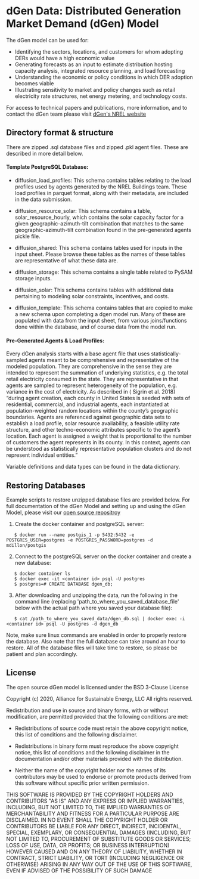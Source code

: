 # dGen Data: Distributed Generation Market Demand (dGen) Model

The dGen model can be used for:
- Identifying the sectors, locations, and customers for whom adopting DERs would have a high economic value
- Generating forecasts as an input to estimate distribution hosting capacity analysis, integrated resource planning, and load forecasting
- Understanding the economic or policy conditions in which DER adoption becomes viable
- Illustrating sensitivity to market and policy changes such as retail electricity rate structures, net energy metering, and technology costs.

For access to technical papers and publications, more information, and to contact the dGen team please visit [dGen's NREL website](https://www.nrel.gov/analysis/dgen/) 



## Directory format & structure

There are zipped .sql database files and zipped .pkl agent files. These are described in more detail below.



#### Template PostgreSQL Database:

- diffusion_load_profiles: This schema contains tables relating to the load profiles used by agents generated by the NREL Buildings team. These load profiles in parquet format, along with their metadata, are included in the data submission.

- diffusion_resource_solar: This schema contains a table, solar_resource_hourly, which contains the solar capacity factor for a given geographic-azimuth-tilt combination that matches to the same geographic-azimuth-tilt combination found in the pre-generated agents pickle file.

- diffusion_shared: This schema contains tables used for inputs in the input sheet. Please browse these tables as the names of these tables are representative of what these data are.

- diffusion_storage: This schema contains a single table related to PySAM storage inputs.

- diffusion_solar: This schema contains tables with additional data pertaining to modeling solar
constraints, incentives, and costs.

- diffusion_template: This schema contains tables that are copied to make a new schema upon
completing a dgen model run. Many of these are populated with data from the input sheet, from various joins/functions done within the database, and of course data from the model run.


#### Pre-Generated Agents & Load Profiles:

Every dGen analysis starts with a base agent file that uses statistically-sampled agents meant to be comprehensive and representative of the modeled population. They are comprehensive in the sense they are intended to represent the summation of underlying statistics, e.g. the total retail electricity consumed in the state. They are representative in that agents are sampled to represent heterogeneity of the population, e.g. variance in the cost of electricity. As described in ( Sigrin et al. 2018) “during agent creation, each county in United States is seeded with sets of residential, commercial, and industrial agents, each instantiated at population-weighted random locations within the county’s geographic boundaries. Agents are referenced against geographic data sets to establish a load profile, solar resource availability, a feasible utility rate structure, and other techno-economic attributes specific to the agent’s location. Each agent is assigned a weight that is proportional to the number of customers the agent represents in its county. In this context, agents can be understood as statistically representative population clusters and do not represent individual entities.”

Variable definitions and data types can be found in the data dictionary.



## Restoring Databases

Example scripts to restore unzipped database files are provided below. For full documentation of the dGen Model and setting up and using the dGen Model, please visit our [open source repositroy](https://github.com/NREL/dgen)

1. Create the docker container and postgreSQL server:

```
   $ docker run --name postgis_1 -p 5432:5432 -e POSTGRES_USER=postgres -e POSTGRES_PASSWORD=postgres -d mdillon/postgis
```

2. Connect to the postgreSQL server on the docker container and create a new database:

```
   $ docker container ls
   $ docker exec -it <container id> psql -U postgres
   $ postgres=# CREATE DATABASE dgen_db;
```

3. After downloading and unzipping the data, run the following in the command line (replacing 'path_to_where_you_saved_database_file' below with the actual path where you saved your database file): 

```
   $ cat /path_to_where_you_saved_data/dgen_db.sql | docker exec -i <container id> psql -U postgres -d dgen_db
```

Note, make sure linux commands are enabled in order to properly restore the database. 
Also note that the full database can take around an hour to restore. All of the database files will take time to restore, so please be patient and plan accordingly.

## License


The open source dGen model is licensed under the BSD 3-Clause License

Copyright (c) 2020, Alliance for Sustainable Energy, LLC
All rights reserved.

Redistribution and use in source and binary forms, with or without
modification, are permitted provided that the following conditions are met:

* Redistributions of source code must retain the above copyright notice, this
  list of conditions and the following disclaimer.

* Redistributions in binary form must reproduce the above copyright notice,
  this list of conditions and the following disclaimer in the documentation
  and/or other materials provided with the distribution.

* Neither the name of the copyright holder nor the names of its
  contributors may be used to endorse or promote products derived from
  this software without specific prior written permission.

THIS SOFTWARE IS PROVIDED BY THE COPYRIGHT HOLDERS AND CONTRIBUTORS "AS IS"
AND ANY EXPRESS OR IMPLIED WARRANTIES, INCLUDING, BUT NOT LIMITED TO, THE
IMPLIED WARRANTIES OF MERCHANTABILITY AND FITNESS FOR A PARTICULAR PURPOSE ARE
DISCLAIMED. IN NO EVENT SHALL THE COPYRIGHT HOLDER OR CONTRIBUTORS BE LIABLE
FOR ANY DIRECT, INDIRECT, INCIDENTAL, SPECIAL, EXEMPLARY, OR CONSEQUENTIAL
DAMAGES (INCLUDING, BUT NOT LIMITED TO, PROCUREMENT OF SUBSTITUTE GOODS OR
SERVICES; LOSS OF USE, DATA, OR PROFITS; OR BUSINESS INTERRUPTION) HOWEVER
CAUSED AND ON ANY THEORY OF LIABILITY, WHETHER IN CONTRACT, STRICT LIABILITY,
OR TORT (INCLUDING NEGLIGENCE OR OTHERWISE) ARISING IN ANY WAY OUT OF THE USE
OF THIS SOFTWARE, EVEN IF ADVISED OF THE POSSIBILITY OF SUCH DAMAGE
